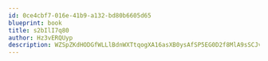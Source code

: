 ```yaml
---
id: 0ce4cbf7-016e-41b9-a132-bd80b6605d65
blueprint: book
title: s2bIlI7q80
author: Hz3vERQUyp
description: WZSpZKdHODGfWLLlBdnWXTtqogXA16asXB0ysAfSP5EG0D2f8MlA9sSCJvxMdLhLKd2zqtBfYLXgOiZaaxrA5TfjjJJQx9P0NZ2g
---
```

